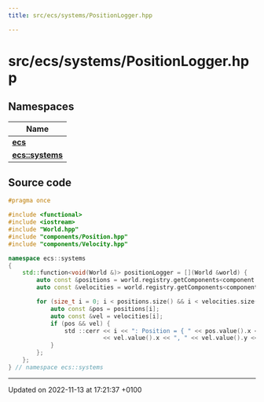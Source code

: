 ```yaml
---
title: src/ecs/systems/PositionLogger.hpp

---
```


# src/ecs/systems/PositionLogger.hpp



## Namespaces

| Name           |
| -------------- |
| **[ecs](Namespaces/namespaceecs.md)**  |
| **[ecs::systems](Namespaces/namespaceecs_1_1systems.md)**  |




## Source code

```cpp
#pragma once

#include <functional>
#include <iostream>
#include "World.hpp"
#include "components/Position.hpp"
#include "components/Velocity.hpp"

namespace ecs::systems
{
    std::function<void(World &)> positionLogger = [](World &world) {
        auto const &positions = world.registry.getComponents<component::Position>();
        auto const &velocities = world.registry.getComponents<component::Velocity>();

        for (size_t i = 0; i < positions.size() && i < velocities.size(); ++i) {
            auto const &pos = positions[i];
            auto const &vel = velocities[i];
            if (pos && vel) {
                std ::cerr << i << ": Position = { " << pos.value().x << ", " << pos.value().y << " }, Velocity = { "
                           << vel.value().x << ", " << vel.value().y << " } " << std ::endl;
            }
        };
    };
} // namespace ecs::systems
```


-------------------------------

Updated on 2022-11-13 at 17:21:37 +0100
